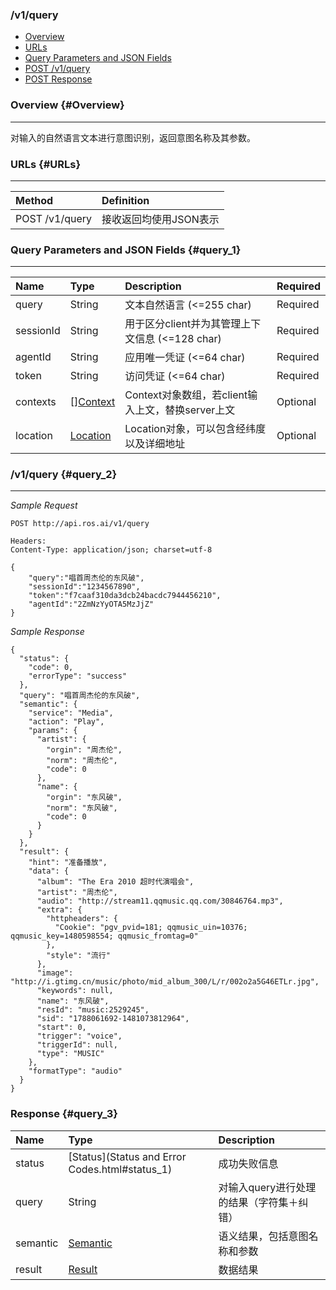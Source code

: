 ### /v1/query

* [Overview](#Overview)
* [URLs](#URLs)
* [Query Parameters and JSON Fields](#query_1)
* [POST /v1/query](#query_2)
* [POST Response](#query_3)

### Overview {#Overview}

---

对输入的自然语言文本进行意图识别，返回意图名称及其参数。

### URLs {#URLs}

---

| Method | Definition |
| :--- | :--- |
| POST /v1/query | 接收返回均使用JSON表示 |

### Query Parameters and JSON Fields {#query_1}

---

| Name | Type | Description | Required |
| :--- | :--- | :--- | :--- |
| query | String | 文本自然语言 \(&lt;=255 char\) | Required |
| sessionId | String | 用于区分client并为其管理上下文信息 \(&lt;=128 char\) | Required |
| agentId | String | 应用唯一凭证 \(&lt;=64 char\) | Required |
| token | String | 访问凭证 \(&lt;=64 char\) | Required |
| contexts | [][Context](Context.html#context_1) | Context对象数组，若client输入上文，替换server上文 | Optional |
| location | [Location](Location.html#location_1) | Location对象，可以包含经纬度以及详细地址 | Optional |

### /v1/query {#query_2}

---

_Sample Request_

```
POST http://api.ros.ai/v1/query

Headers:
Content-Type: application/json; charset=utf-8

{
    "query":"唱首周杰伦的东风破",
    "sessionId":"1234567890",
    "token":"f7caaf310da3dcb24bacdc7944456210",
    "agentId":"2ZmNzYyOTA5MzJjZ"
}
```

_Sample Response_

```
{
  "status": {
    "code": 0,
    "errorType": "success"
  },
  "query": "唱首周杰伦的东风破",
  "semantic": {
    "service": "Media",
    "action": "Play",
    "params": {
      "artist": {
        "orgin": "周杰伦",
        "norm": "周杰伦",
        "code": 0
      },
      "name": {
        "orgin": "东风破",
        "norm": "东风破",
        "code": 0
      }
    }
  },
  "result": {
    "hint": "准备播放",
    "data": {
      "album": "The Era 2010 超时代演唱会",
      "artist": "周杰伦",
      "audio": "http://stream11.qqmusic.qq.com/30846764.mp3",
      "extra": {
        "httpheaders": {
          "Cookie": "pgv_pvid=181; qqmusic_uin=10376; qqmusic_key=1480598554; qqmusic_fromtag=0"
        },
        "style": "流行"
      },
      "image": "http://i.gtimg.cn/music/photo/mid_album_300/L/r/002o2a5G46ETLr.jpg",
      "keywords": null,
      "name": "东风破",
      "resId": "music:2529245",
      "sid": "1788061692-1481073812964",
      "start": 0,
      "trigger": "voice",
      "triggerId": null,
      "type": "MUSIC"
    },
    "formatType": "audio"
  }
}
```

### Response {#query_3}

| Name | Type | Description |
| :--- | :--- | :--- |
| status | [Status](Status and Error Codes.html#status_1) | 成功失败信息 |
| query | String | 对输入query进行处理的结果（字符集＋纠错） |
| semantic | [Semantic](Semantic.html#semantic_1) | 语义结果，包括意图名称和参数 |
| result | [Result](Result.html#result_1) | 数据结果 |



